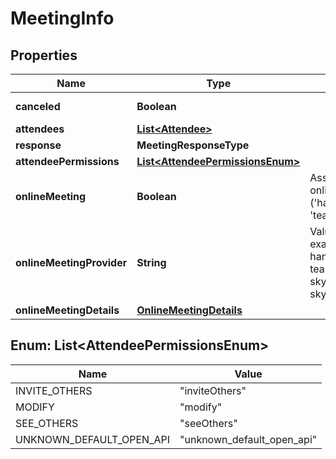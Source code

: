 

# MeetingInfo


## Properties

| Name | Type | Description | Notes |
|------------ | ------------- | ------------- | -------------|
|**canceled** | **Boolean** |  |  [optional] [readonly] |
|**attendees** | [**List&lt;Attendee&gt;**](Attendee.md) |  |  [optional] |
|**response** | **MeetingResponseType** |  |  [optional] |
|**attendeePermissions** | [**List&lt;AttendeePermissionsEnum&gt;**](#List&lt;AttendeePermissionsEnum&gt;) |  |  [optional] |
|**onlineMeeting** | **Boolean** | Assumes default onlineMeetingProvider (&#39;hangoutsMeet&#39; or &#39;teamsForBusiness&#39;) |  [optional] |
|**onlineMeetingProvider** | **String** | Value of provider, for example hangoutsMeet, teamsForBusiness, skypeForBusiness, skypeForConsumer |  [optional] |
|**onlineMeetingDetails** | [**OnlineMeetingDetails**](OnlineMeetingDetails.md) |  |  [optional] |



## Enum: List&lt;AttendeePermissionsEnum&gt;

| Name | Value |
|---- | -----|
| INVITE_OTHERS | &quot;inviteOthers&quot; |
| MODIFY | &quot;modify&quot; |
| SEE_OTHERS | &quot;seeOthers&quot; |
| UNKNOWN_DEFAULT_OPEN_API | &quot;unknown_default_open_api&quot; |



